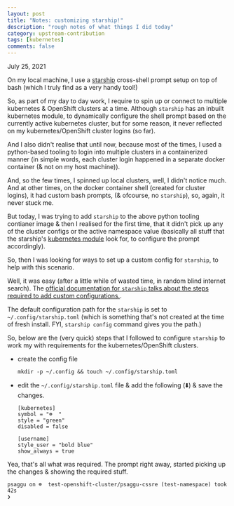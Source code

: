 ```yaml
---
layout: post
title: "Notes: customizing starship!"
description: "rough notes of what things I did today"
category: upstream-contribution
tags: [kubernetes]
comments: false
---
```


July 25, 2021

On my local machine, I use a [starship](https://starship.rs/) cross-shell prompt setup on top of bash (which I truly find as a very handy tool!)

So, as part of my day to day work, I require to spin up or connect to multiple kubernetes & OpenShift clusters at a time. Although `starship` has an inbuilt kubernetes module, to dynamically configure the shell prompt based on the currently active kubernetes cluster, but for some reason, it never reflected on my kubernetes/OpenShift cluster logins (so far). 

And I also didn't realise that until now, because most of the times, I used a python-based tooling to login into multiple clusters in a containerized manner (in simple words, each cluster login happened in a separate docker container (& not on my host machine)).

And, so the few times, I spinned up local clusters, well, I didn't notice much. And at other times, on the docker container shell (created for cluster logins), it had custom bash prompts, (& ofcourse, no `starship`), so, again, it never stuck me.

But today, I was trying to add `starship` to the above python tooling contianer image & then I realised for the first time, that it didn't pick up any of the cluster configs or the active namespace value (basically all stuff that the starship's [kubernetes module](https://github.com/starship/starship/blob/master/src/modules/kubernetes.rs) look for, to configure the prompt accordingly).

So, then I was looking for ways to set up a custom config for `starship`, to help with this scenario.

Well, it was easy (after a little while of wasted time, in random blind internet search). The [official documentation for `starship` talks about the steps required to add custom configurations.](https://starship.rs/config/).

The default configuration path for the `starship` is set to `~/.config/starship.toml` (which is something that's not created at the time of fresh install. FYI, `starship config` command gives you the path.)

So, below are the (very quick) steps that I followed to configure `starship` to work my with requirements for the kubernetes/OpenShift clusters.

- create the config file

  `mkdir -p ~/.config && touch ~/.config/starship.toml`
  
- edit the `~/.config/starship.toml` file & add the following (⬇️) & save the changes.

  ```
  [kubernetes]
  symbol = "☸️  "
  style = "green"
  disabled = false
  
  [username]
  style_user = "bold blue"
  show_always = true
  ```
  
  
Yea, that's all what was required. The prompt right away, started picking up the changes & showing the required stuff.

```
psaggu on ☸️  test-openshift-cluster/psaggu-cssre (test-namespace) took 42s
❯ 
```
  

